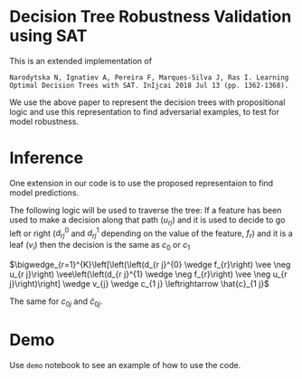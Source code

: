 Decision Tree Robustness Validation using SAT
===
This is an extended implementation of 
```
Narodytska N, Ignatiev A, Pereira F, Marques-Silva J, Ras I. Learning Optimal Decision Trees with SAT. InIjcai 2018 Jul 13 (pp. 1362-1368).
```
We use the above paper to represent the decision trees with propositional logic and use this representation to find adversarial examples, to test for model robustness.

Inference
====
One extension in our code is to use the proposed representaion to find model predictions.

The following logic will be used to traverse the tree: If a feature has been used to make a decision along
that path ($u_{rj}$) and it is used to decide to go left or right
($d^0_{rj}$ and $d^1_{rj}$ depending on the value of the feature, $f_r$)
and it is a leaf ($v_i$) then the decision is the same as $c_0$ or $c_1$

$\bigwedge_{r=1}^{K}\left[\left(\left(d_{r j}^{0} \wedge f_{r}\right) \vee \neg u_{r j}\right) \vee\left(\left(d_{r j}^{1} \wedge \neg f_{r}\right) \vee \neg u_{r j}\right)\right] \wedge v_{j} \wedge c_{1 j} \leftrightarrow \hat{c}_{1 j}$

The same for $c_{0 j}$ and $\hat{c}_{0 j}$.

Demo
====
Use `demo` notebook to see an example of how to use the code.

